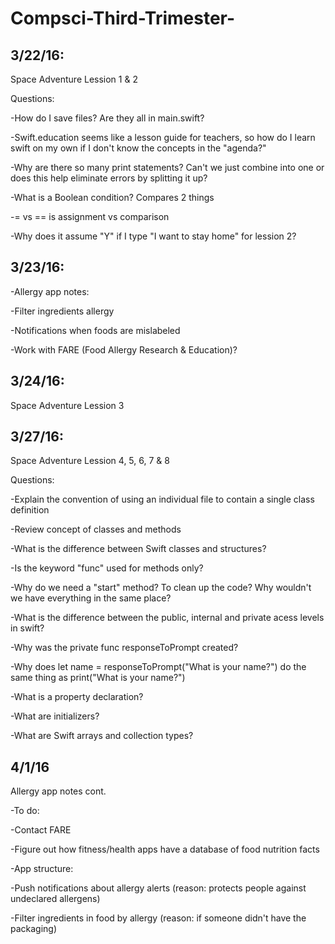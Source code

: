 # Compsci-Third-Trimester-
## 3/22/16:

Space Adventure Lession 1 & 2

Questions:

-How do I save files? Are they all in main.swift?

-Swift.education seems like a lesson guide for teachers, so how do I learn swift on my own if I don't know the concepts in the "agenda?"

-Why are there so many print statements? Can't we just combine into one or does this help eliminate errors by splitting it up? 

-What is a Boolean condition? Compares 2 things 

-= vs == is assignment vs comparison 

-Why does it assume "Y" if I type "I want to stay home" for lession 2? 


## 3/23/16:
-Allergy app notes:

  -Filter ingredients allergy
  
  -Notifications when foods are mislabeled 
  
  -Work with FARE (Food Allergy Research & Education)?

## 3/24/16:
Space Adventure Lession 3
  
## 3/27/16:
Space Adventure Lession 4, 5, 6, 7 & 8

Questions:

-Explain the convention of using an individual file to contain a single class definition

-Review concept of classes and methods

-What is the difference between Swift classes and structures?

-Is the keyword "func" used for methods only? 

-Why do we need a "start" method? To clean up the code? Why wouldn't we have everything in the same place? 

-What is the difference between the public, internal and private acess levels in swift? 

-Why was the private func responseToPrompt created?

-Why does let name = responseToPrompt("What is your name?") do the same thing as print("What is your name?")

-What is a property declaration? 

-What are initializers? 

-What are Swift arrays and collection types? 

## 4/1/16
Allergy app notes cont.

-To do: 

  -Contact FARE 

  -Figure out how fitness/health apps have a database of food nutrition facts 

-App structure:

  -Push notifications about allergy alerts (reason: protects people against undeclared allergens) 
  
  -Filter ingredients in food by allergy (reason: if someone didn't have the packaging) 
